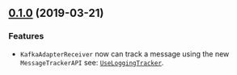 ﻿## [0.1.0](https://github.com/jonathansant/orleans.persistence.redis/compare/0.1.0...0.1.0) (2019-03-21)

### Features

- `KafkaAdapterReceiver` now can track a message using the new `MessageTrackerAPI` see: [`UseLoggingTracker`](https://github.com/jonathansant/Orleans.Streams.Kafka/blob/90982eaaf5c43dd6880cd3206c8eed9eb2ed9518/Orleans.Streams.Kafka/Core/KafkaAdapterReceiver.cs#L147). 

